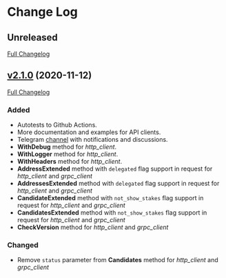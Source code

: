 # Change Log

## Unreleased
[Full Changelog](https://github.com/MinterTeam/minter-go-sdk/compare/v2.1.0...v2)

## [v2.1.0](https://github.com/MinterTeam/minter-go-sdk/tree/v2.1.0) (2020-11-12)
[Full Changelog](https://github.com/MinterTeam/minter-go-sdk/compare/v2.0.3...v2.1.0)

### Added
- Autotests to Github Actions.
- More documentation and examples for API clients.
- Telegram [channel](https://t.me/MinterGoSDK) with notifications and discussions.
- **WithDebug** method for *http_client*.
- **WithLogger** method for *http_client*.
- **WithHeaders** method for *http_client*.
- **AddressExtended** method with `delegated` flag support in request for *http_client* and *grpc_client*
- **AddressesExtended** method with `delegated` flag support in request for *http_client* and *grpc_client*
- **CandidateExtended** method with `not_show_stakes` flag support in request for *http_client* and *grpc_client*
- **CandidatesExtended** method with `not_show_stakes` flag support in request for *http_client* and *grpc_client*
- **CheckVersion** method for *http_client* and *grpc_client*

### Changed
- Remove `status` parameter from **Candidates** method for *http_client* and *grpc_client*
